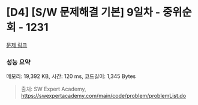 # [D4] [S/W 문제해결 기본] 9일차 - 중위순회 - 1231 

[문제 링크](https://swexpertacademy.com/main/code/problem/problemDetail.do?contestProbId=AV140YnqAIECFAYD) 

### 성능 요약

메모리: 19,392 KB, 시간: 120 ms, 코드길이: 1,345 Bytes



> 출처: SW Expert Academy, https://swexpertacademy.com/main/code/problem/problemList.do